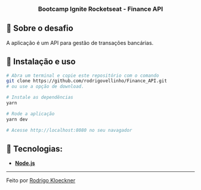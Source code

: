 <h3 align="center">
Bootcamp Ignite Rocketseat - Finance API
</h3>

## :rocket: Sobre o desafio

A aplicação é um API para gestão de transações bancárias.


## :wrench: Instalação e uso

```bash
# Abra um terminal e copie este repositório com o comando
git clone https://github.com/rodrigovellinho/Finance_API.git
# ou use a opção de download.

# Instale as dependências
yarn

# Rode a aplicação
yarn dev

# Acesse http://localhost:8080 no seu navagador
```

## 🔨 Tecnologias:

- **[Node.js](https://nodejs.org/en/)**
---

Feito por [Rodrigo Kloeckner](https://github.com/rodrigovellinho)
